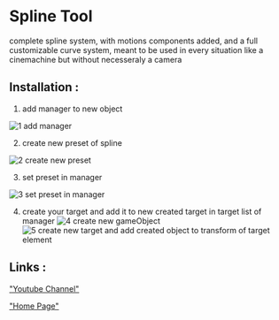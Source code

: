 # Spline Tool
complete spline system, with motions components added, and a full customizable curve system, meant to be used in every situation like a cinemachine but without necesseraly a camera

## Installation :

1. add manager to new object

![1  add manager](https://github.com/Light974-M/UnityPersonalDataBank/assets/72139424/65c6f9f3-7c91-4358-88f3-91ab6ea16437)


2. create new preset of spline

![2 create new preset](https://github.com/Light974-M/UnityPersonalDataBank/assets/72139424/83385d4e-a468-478c-8eb4-26f7f9a65a24)


3. set preset in manager

![3 set preset in manager](https://github.com/Light974-M/UnityPersonalDataBank/assets/72139424/09998de2-810d-4f66-86ab-f7555cf3e942)


4. create your target and add it to new created target in target list of manager
![4 create new gameObject](https://github.com/Light974-M/UnityPersonalDataBank/assets/72139424/b7467bac-d998-4410-83f4-4ba9c7111025)
![5 create new target and add created object to transform of target element](https://github.com/Light974-M/UnityPersonalDataBank/assets/72139424/a8bdbe47-d662-4080-8f96-d4d40b4e06c6)


## Links :
["Youtube Channel"](https://www.youtube.com/channel/UC-_DDdI316_BYs7HlO260OA)

["Home Page"](https://github.com/Light974-M/UnityPersonalDataBank)

